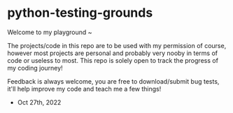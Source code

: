 # python-testing-grounds

Welcome to my playground ~

The projects/code in this repo are to be used with my permission of course, however most projects are personal and probably very nooby in terms of code or useless to most. 
This repo is solely open to track the progress of my coding journey!

Feedback is always welcome, you are free to download/submit bug tests, it'll help improve my code and teach me a few things!
- Oct 27th, 2022
